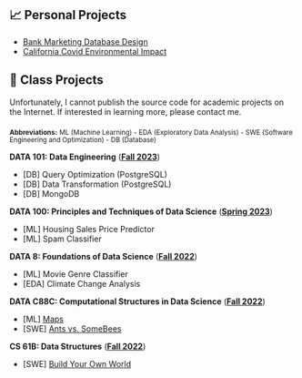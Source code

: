 ---
---

## 📈 Personal Projects

- [Bank Marketing Database Design](https://github.com/MSTeo01/Bank-Marketing-Database-Design)
- [California Covid Environmental Impact](https://github.com/MSTeo01/California-Covid-Environment-Impact)
  
## 🐼 Class Projects

Unfortunately, I cannot publish the source code for academic projects on the Internet. If interested in learning more, please contact me.

<sub><b>Abbreviations:</b></sub> <sub>ML (Machine Learning) - EDA (Exploratory Data Analysis) - SWE (Software Engineering and Optimization) - DB (Database)</sub>

**DATA 101: Data Engineering** ([**Fall 2023**](https://fa23.data101.org/))<br>
- [DB] Query Optimization (PostgreSQL)<br>
- [DB] Data Transformation (PostgreSQL)<br>
- [DB] MongoDB<br>

**DATA 100: Principles and Techniques of Data Science** ([**Spring 2023**](https://ds100.org/sp23/))<br>
- [ML] Housing Sales Price Predictor<br>
- [ML] Spam Classifier

**DATA 8: Foundations of Data Science** ([**Fall 2022**](http://data8.org/fa22))<br>
- [ML] Movie Genre Classifier<br>
- [EDA] Climate Change Analysis<br>

**DATA C88C: Computational Structures in Data Science** ([**Fall 2022**](https://c88c.org/fa22/))<br>
- [ML] [Maps](https://c88c.org/fa22/proj/maps/)
- [SWE] [Ants vs. SomeBees](https://c88c.org/fa22/proj/ants/)
  
**CS 61B: Data Structures** ([**Fall 2022**](https://fa22.datastructur.es/))<br>
- [SWE] [Build Your Own World](https://fa22.datastructur.es/materials/proj/proj3/)<br>
